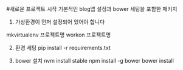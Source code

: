 #새로운 프로젝트 시작
기본적인 blog앱 설정과 bower 세팅을 포함한 패키지

1. 가상환경이 먼저 설정되어 있어야 합니다

mkvirtualenv 프로젝트명
workon 프로젝트명

2. 환경 세팅
pip install -r requirements.txt

3. bower 설치
nvm install stable
npm install -g bower
bower install


